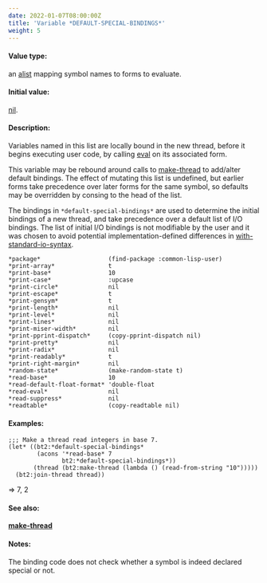 ```yaml
---
date: 2022-01-07T08:00:00Z
title: 'Variable *DEFAULT-SPECIAL-BINDINGS*'
weight: 5
---
```


#### Value type:

an
[alist](http://www.lispworks.com/documentation/HyperSpec/Body/26_glo_a.htm#alist)
mapping symbol names to forms to evaluate.

#### Initial value:

[nil](http://www.lispworks.com/documentation/HyperSpec/Body/a_nil.htm#nil).

#### Description:

Variables named in this list are locally bound in the new thread,
before it begins executing user code, by calling
[eval](http://www.lispworks.com/documentation/HyperSpec/Body/f_eval.htm#eval)
on its associated form.

This variable may be rebound around calls to [make-thread](make-thread)
to add/alter default bindings. The effect of mutating this list is
undefined, but earlier forms take precedence over later forms for the
same symbol, so defaults may be overridden by consing to the head of the
list.
  
The bindings in `*default-special-bindings*` are used to determine the
initial bindings of a new thread, and take precedence over a default
list of I/O bindings. The list of initial I/O bindings is not
modifiable by the user and it was chosen to avoid potential
implementation-defined differences in
[with-standard-io-syntax](http://www.lispworks.com/documentation/HyperSpec/Body/m_w_std_.htm#with-standard-io-syntax).

```
*package*                   (find-package :common-lisp-user)
*print-array*               t
*print-base*                10
*print-case*                :upcase
*print-circle*              nil
*print-escape*              t
*print-gensym*              t
*print-length*              nil
*print-level*               nil
*print-lines*               nil
*print-miser-width*         nil
*print-pprint-dispatch*     (copy-pprint-dispatch nil)
*print-pretty*              nil
*print-radix*               nil
*print-readably*            t
*print-right-margin*        nil
*random-state*              (make-random-state t)
*read-base*                 10
*read-default-float-format* 'double-float
*read-eval*                 nil
*read-suppress*             nil
*readtable*                 (copy-readtable nil)
```

#### Examples:

```
;;; Make a thread read integers in base 7.
(let* ((bt2:*default-special-bindings*
        (acons '*read-base* 7
               bt2:*default-special-bindings*))
       (thread (bt2:make-thread (lambda () (read-from-string "10")))))
  (bt2:join-thread thread))
```
=> 7, 2

#### See also:

[**make-thread**](../make-thread)

#### Notes:

The binding code does not check whether a symbol is indeed declared
special or not.
